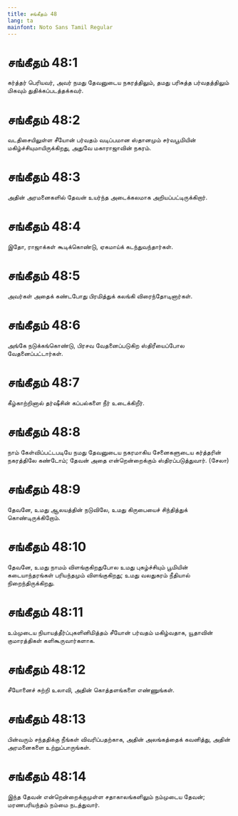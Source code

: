 ```yaml
---
title: சங்கீதம் 48
lang: ta
mainfont: Noto Sans Tamil Regular
---
```


# சங்கீதம் 48:1

கர்த்தர் பெரியவர், அவர் நமது தேவனுடைய நகரத்திலும், தமது பரிசுத்த பர்வதத்திலும் மிகவும் துதிக்கப்படத்தக்கவர்.

# சங்கீதம் 48:2

வடதிசையிலுள்ள சீயோன் பர்வதம் வடிப்பமான ஸ்தானமும் சர்வபூமியின் மகிழ்ச்சியுமாயிருக்கிறது, அதுவே மகாராஜாவின் நகரம்.

# சங்கீதம் 48:3

அதின் அரமனைகளில் தேவன் உயர்ந்த அடைக்கலமாக அறியப்பட்டிருக்கிறார்.

# சங்கீதம் 48:4

இதோ, ராஜாக்கள் கூடிக்கொண்டு, ஏகமாய்க் கடந்துவந்தார்கள்.

# சங்கீதம் 48:5

அவர்கள் அதைக் கண்டபோது பிரமித்துக் கலங்கி விரைந்தோடினார்கள்.

# சங்கீதம் 48:6

அங்கே நடுக்கங்கொண்டு, பிரசவ வேதனைப்படுகிற ஸ்திரீயைப்போல வேதனைப்பட்டார்கள்.

# சங்கீதம் 48:7

கீழ்காற்றினால் தர்ஷீசின் கப்பல்களை நீர் உடைக்கிறீர்.

# சங்கீதம் 48:8

நாம் கேள்விப்பட்டபடியே நமது தேவனுடைய நகரமாகிய சேனைகளுடைய கர்த்தரின் நகரத்திலே கண்டோம்; தேவன் அதை என்றென்றைக்கும் ஸ்திரப்படுத்துவார். (சேலா)

# சங்கீதம் 48:9

தேவனே, உமது ஆலயத்தின் நடுவிலே, உமது கிருபையைச் சிந்தித்துக் கொண்டிருக்கிறோம்.

# சங்கீதம் 48:10

தேவனே, உமது நாமம் விளங்குகிறதுபோல உமது புகழ்ச்சியும் பூமியின் கடையாந்தரங்கள் பரியந்தமும் விளங்குகிறது; உமது வலதுகரம் நீதியால் நிறைந்திருக்கிறது.

# சங்கீதம் 48:11

உம்முடைய நியாயத்தீர்ப்புகளினிமித்தம் சீயோன் பர்வதம் மகிழ்வதாக, யூதாவின் குமாரத்திகள் களிகூருவார்களாக.

# சங்கீதம் 48:12

சீயோனைச் சுற்றி உலாவி, அதின் கொத்தளங்களை எண்ணுங்கள்.

# சங்கீதம் 48:13

பின்வரும் சந்ததிக்கு நீங்கள் விவரிப்பதற்காக, அதின் அலங்கத்தைக் கவனித்து, அதின் அரமனைகளை உற்றுப்பாருங்கள்.

# சங்கீதம் 48:14

இந்த தேவன் என்றென்றைக்குமுள்ள சதாகாலங்களிலும் நம்முடைய தேவன்; மரணபரியந்தம் நம்மை நடத்துவார்.

